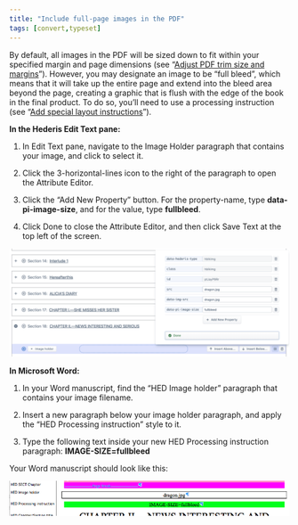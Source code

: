 ```yaml
---
title: "Include full-page images in the PDF"
tags: [convert,typeset]
---
```

 
<html><body><section data-type="chapter" class="hsecchapter" data-hederis-type="hsecchapter" id="include-full-page-images" data-pi-attrs="id: include-full-page-images; data-tags: convert,typeset;" role="doc-chapter" data-tags="convert,typeset" data-author-name=" " data-book-title=" " title="Include full-page images in the PDF"><p class="hblkp" data-hederis-type="hblkp" id="p6nk4X5nh">By default, all images in the PDF will be sized down to fit within your specified margin and page dimensions (see &#8220;<a href="{% link _docs/adjust-trim-and-margins.md %}" class="hspana" data-hederis-type="hspana" id="pIbtTJJDW">Adjust PDF trim size and margins</a>&#8221;). However, you may designate an image to be &#8220;full bleed&#8221;, which means that it will take up the entire page and extend into the bleed area beyond the page, creating a graphic that is flush with the edge of the book in the final product. To do so, you&#8217;ll need to use a processing instruction (see &#8220;<a href="{% link _docs/custom-design.md %}" class="hspana" data-hederis-type="hspana" id="p25wBObRF">Add special layout instructions</a>&#8221;).</p><p class="hblkp" data-hederis-type="hblkp" id="pogs5ppnx"><strong data-hederis-type="hspanstrong" id="pBD2aDguw">In the <strong class="hspanstrong" data-hederis-type="hspanstrong" id="pJeig6Aab">Hederis Edit Text pane:</strong></strong></p><ol class="hwprnumlist" data-hederis-type="hwprnumlist" id="pRKdYmM4c"><li class="hblkoli" data-hederis-type="hblkoli" id="liEMDKIRjo"><p class="hblkoli" data-hederis-type="hblklip" id="pwk5dz48h">In Edit Text pane, navigate to the Image Holder paragraph that contains your image, and click to select it.</p></li><li class="hblkoli" data-hederis-type="hblkoli" id="liFYwGOGFq"><p class="hblkoli" data-hederis-type="hblklip" id="pZtoFxa9R">Click the 3-horizontal-lines icon to the right of the paragraph to open the Attribute Editor.</p></li><li class="hblkoli" data-hederis-type="hblkoli" id="liG9Z2aZsE"><p class="hblkoli" data-hederis-type="hblklip" id="ptIqyL7E8">Click the &#8220;Add New Property&#8221; button. For the property-name, type <strong class="hspanstrong" data-hederis-type="hspanstrong" id="pKAuy4oyg">data-pi-image-size</strong>, and for the value, type <strong class="hspanstrong" data-hederis-type="hspanstrong" id="pBf3f6zHD">fullbleed</strong>.</p></li><li class="hblkoli" data-hederis-type="hblkoli" id="liPI3S8Fv2"><p class="hblkoli" data-hederis-type="hblklip" id="pYIYHr10j">Click Done to close the Attribute Editor, and then click Save Text at the top left of the screen.</p></li></ol><img data-hederis-type="hblkimg" class="hblkimg" id="pQNpNbOQm" src="/images/fullbleed_2.png" data-img-src="/images/fullbleed_2.png"/><p class="hblkp" data-hederis-type="hblkp" id="pFlwegn2C"><strong class="hspanstrong" data-hederis-type="hspanstrong" id="pdqmFVgsm">In Microsoft Word:</strong></p><ol class="hwprnumlist" data-hederis-type="hwprnumlist" id="pq9LRjcOK"><li class="hblkoli" data-hederis-type="hblkoli" id="lim1yPtrrm"><p class="hblkoli" data-hederis-type="hblklip" id="pd66MvvWA">In your Word manuscript, find the &#8220;HED Image holder&#8221; paragraph that contains your image filename.</p></li><li class="hblkoli" data-hederis-type="hblkoli" id="liR9KV7weh"><p class="hblkoli" data-hederis-type="hblklip" id="pNquuIrgC">Insert a new paragraph below your image holder paragraph, and apply the &#8220;HED Processing instruction&#8221; style to it.</p></li><li class="hblkoli" data-hederis-type="hblkoli" id="lixrNpu8uR"><p class="hblkoli" data-hederis-type="hblklip" id="pfA4JgzWc">Type the following text inside your new HED Processing instruction paragraph: <strong class="hspanstrong" data-hederis-type="hspanstrong" id="pUwkHtf6R">IMAGE-SIZE=fullbleed</strong></p></li></ol><p class="hblkp" data-hederis-type="hblkp" id="pXH35ApV7">Your Word manuscript should look like this:</p><img data-hederis-type="hblkimg" class="hblkimg" id="pw5tUK9Qo" src="/images/fullbleed_1.png" data-img-src="/images/fullbleed_1.png"/></section></body></html>
